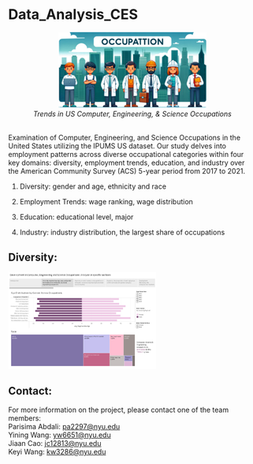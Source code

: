 # Data_Analysis_CES

<p align="center">
  <img src="poster.png" alt="Image Description" width="300"/>
  <br>
  <em>Trends in US Computer, Engineering, & Science Occupations</em>
</p>

\
Examination of Computer, Engineering, and Science Occupations in the United States utilizing the IPUMS US dataset. Our study delves into employment patterns across diverse occupational categories within four key domains: diversity, employment trends, education, and industry over the American Community Survey (ACS) 5-year period from 2017 to 2021.

1. Diversity: gender and age, ethnicity and race

2. Employment Trends: wage ranking, wage distribution

3. Education: educational level, major

4. Industry: industry distribution, the largest share of occupations 

## Diversity: 

<img src="Presentation/image2.png" alt="Image Description" width="300"/>






## Contact: 
For more information on the project, please contact one of the team members: <br>
Parisima Abdali: [pa2297@nyu.edu](mailto:pa2297@nyu.edu) <br>
Yining Wang: [yw6651@nyu.edu](mailto:yw6651@nyu.edu) <br>
Jiaan Cao: [jc12813@nyu.edu](mailto:jc12813@nyu.edu) <br>
Keyi Wang: [kw3286@nyu.edu](mailto:kw3286@nyu.edu)  <br>
